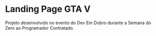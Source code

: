 # Landing Page GTA V
Projeto desenvolvido no evento do Dev Em Dobro durante a Semana do Zero ao Programador Contratado.
